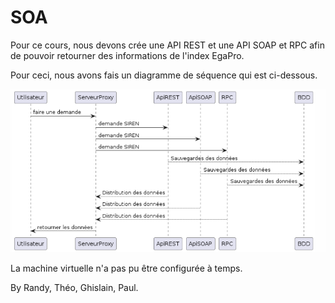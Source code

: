 # SOA

Pour ce cours, nous devons crée une API REST et une API SOAP et RPC afin de pouvoir retourner des informations de l'index EgaPro.

Pour ceci, nous avons fais un diagramme de séquence qui est ci-dessous.

![Texte alternatif](IMG/SchemaSequence.png "Schéma Séquance")


La machine virtuelle n'a pas pu être configurée à temps.

By Randy, Théo, Ghislain, Paul.
